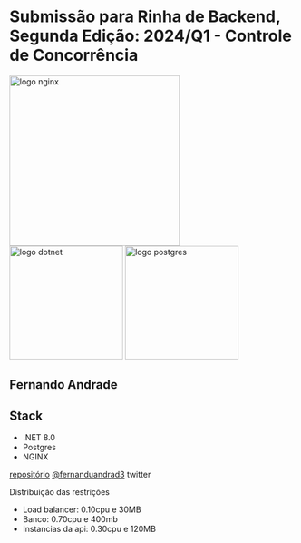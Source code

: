 # Submissão para Rinha de Backend, Segunda Edição: 2024/Q1 - Controle de Concorrência

<img src="https://upload.wikimedia.org/wikipedia/commons/c/c5/Nginx_logo.svg" alt="logo nginx" width="300" height="auto">
<br />
<img src="https://upload.wikimedia.org/wikipedia/commons/7/7d/Microsoft_.NET_logo.svg" alt="logo dotnet" width="200" height="auto">
<img src="https://upload.wikimedia.org/wikipedia/commons/2/29/Postgresql_elephant.svg" alt="logo postgres" width="200" height="auto">


## Fernando Andrade

## Stack

* .NET 8.0
* Postgres
* NGINX

[repositório](https://github.com/fernanduandrade/rinha-backend-dotnet)
[@fernanduandrad3](https://twitter.com/fernanduandrad3) twitter

Distribuição das restrições

- Load balancer: 0.10cpu e 30MB
- Banco: 0.70cpu e 400mb
- Instancias da api: 0.30cpu e 120MB 